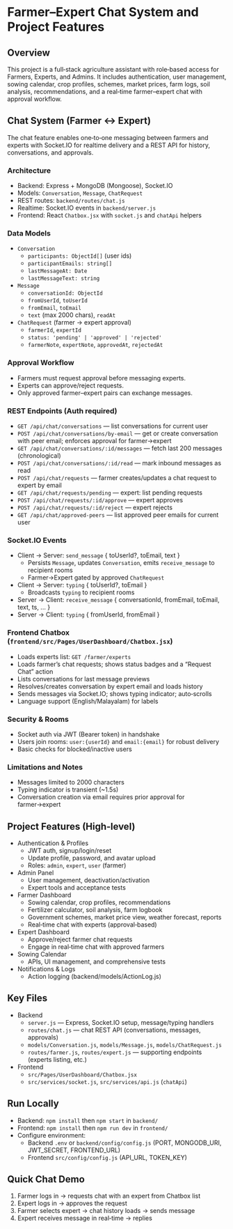 # Farmer–Expert Chat System and Project Features

## Overview
This project is a full‑stack agriculture assistant with role‑based access for Farmers, Experts, and Admins. It includes authentication, user management, sowing calendar, crop profiles, schemes, market prices, farm logs, soil analysis, recommendations, and a real‑time farmer–expert chat with approval workflow.

## Chat System (Farmer ↔ Expert)
The chat feature enables one‑to‑one messaging between farmers and experts with Socket.IO for realtime delivery and a REST API for history, conversations, and approvals.

### Architecture
- Backend: Express + MongoDB (Mongoose), Socket.IO
- Models: `Conversation`, `Message`, `ChatRequest`
- REST routes: `backend/routes/chat.js`
- Realtime: Socket.IO events in `backend/server.js`
- Frontend: React `Chatbox.jsx` with `socket.js` and `chatApi` helpers

### Data Models
- `Conversation`
  - `participants: ObjectId[]` (user ids)
  - `participantEmails: string[]`
  - `lastMessageAt: Date`
  - `lastMessageText: string`
- `Message`
  - `conversationId: ObjectId`
  - `fromUserId`, `toUserId`
  - `fromEmail`, `toEmail`
  - `text` (max 2000 chars), `readAt`
- `ChatRequest` (farmer → expert approval)
  - `farmerId`, `expertId`
  - `status: 'pending' | 'approved' | 'rejected'`
  - `farmerNote`, `expertNote`, `approvedAt`, `rejectedAt`

### Approval Workflow
- Farmers must request approval before messaging experts.
- Experts can approve/reject requests.
- Only approved farmer–expert pairs can exchange messages.

### REST Endpoints (Auth required)
- `GET /api/chat/conversations` — list conversations for current user
- `POST /api/chat/conversations/by-email` — get or create conversation with peer email; enforces approval for farmer→expert
- `GET /api/chat/conversations/:id/messages` — fetch last 200 messages (chronological)
- `POST /api/chat/conversations/:id/read` — mark inbound messages as read
- `POST /api/chat/requests` — farmer creates/updates a chat request to expert by email
- `GET /api/chat/requests/pending` — expert: list pending requests
- `POST /api/chat/requests/:id/approve` — expert approves
- `POST /api/chat/requests/:id/reject` — expert rejects
- `GET /api/chat/approved-peers` — list approved peer emails for current user

### Socket.IO Events
- Client → Server: `send_message` { toUserId?, toEmail, text }
  - Persists `Message`, updates `Conversation`, emits `receive_message` to recipient rooms
  - Farmer→Expert gated by approved `ChatRequest`
- Client → Server: `typing` { toUserId?, toEmail }
  - Broadcasts `typing` to recipient rooms
- Server → Client: `receive_message` { conversationId, fromEmail, toEmail, text, ts, ... }
- Server → Client: `typing` { fromUserId, fromEmail }

### Frontend Chatbox (`frontend/src/Pages/UserDashboard/Chatbox.jsx`)
- Loads experts list: `GET /farmer/experts`
- Loads farmer’s chat requests; shows status badges and a “Request Chat” action
- Lists conversations for last message previews
- Resolves/creates conversation by expert email and loads history
- Sends messages via Socket.IO; shows typing indicator; auto‑scrolls
- Language support (English/Malayalam) for labels

### Security & Rooms
- Socket auth via JWT (Bearer token) in handshake
- Users join rooms: `user:{userId}` and `email:{email}` for robust delivery
- Basic checks for blocked/inactive users

### Limitations and Notes
- Messages limited to 2000 characters
- Typing indicator is transient (~1.5s)
- Conversation creation via email requires prior approval for farmer→expert

## Project Features (High‑level)
- Authentication & Profiles
  - JWT auth, signup/login/reset
  - Update profile, password, and avatar upload
  - Roles: `admin`, `expert`, `user` (farmer)
- Admin Panel
  - User management, deactivation/activation
  - Expert tools and acceptance tests
- Farmer Dashboard
  - Sowing calendar, crop profiles, recommendations
  - Fertilizer calculator, soil analysis, farm logbook
  - Government schemes, market price view, weather forecast, reports
  - Real‑time chat with experts (approval‑based)
- Expert Dashboard
  - Approve/reject farmer chat requests
  - Engage in real‑time chat with approved farmers
- Sowing Calendar
  - APIs, UI management, and comprehensive tests
- Notifications & Logs
  - Action logging (backend/models/ActionLog.js)

## Key Files
- Backend
  - `server.js` — Express, Socket.IO setup, message/typing handlers
  - `routes/chat.js` — chat REST API (conversations, messages, approvals)
  - `models/Conversation.js`, `models/Message.js`, `models/ChatRequest.js`
  - `routes/farmer.js`, `routes/expert.js` — supporting endpoints (experts listing, etc.)
- Frontend
  - `src/Pages/UserDashboard/Chatbox.jsx`
  - `src/services/socket.js`, `src/services/api.js` (`chatApi`)

## Run Locally
- Backend: `npm install` then `npm start` in `backend/`
- Frontend: `npm install` then `npm run dev` in `frontend/`
- Configure environment:
  - Backend `.env` or `backend/config/config.js` (PORT, MONGODB_URI, JWT_SECRET, FRONTEND_URL)
  - Frontend `src/config/config.js` (API_URL, TOKEN_KEY)

## Quick Chat Demo
1) Farmer logs in → requests chat with an expert from Chatbox list
2) Expert logs in → approves the request
3) Farmer selects expert → chat history loads → sends message
4) Expert receives message in real‑time → replies 